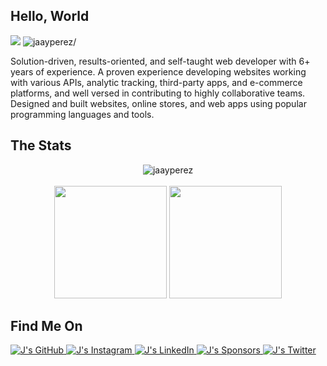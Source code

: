<!-- J -->
<h2>Hello, World</h2>
<div>
  <img src=https://img.shields.io/github/followers/jaayperez?label=Follow />
  <img src=https://komarev.com/ghpvc/?username=jaayperez alt=jaayperez/>
</div>
<p>Solution-driven, results-oriented, and self-taught web developer with 6+ years of experience. A proven experience developing websites working with various APIs, analytic tracking, third-party apps, and e-commerce platforms, and well versed in contributing to highly collaborative teams. Designed and built websites, online stores, and web apps using popular programming languages and tools.</p>
<!-- ./J -->


<!-- ./STAT -->
<h2>The Stats</h2>
  <p align="center">
  <img align="center" src="https://github-readme-streak-stats.herokuapp.com/?user=jaayperez&" alt="jaayperez" /><br><br>
  <img height="180em" src="https://github-readme-stats.vercel.app/api?username=jaayperez&show_icons=true&count_private=true&theme=merko&text_color=c9cacc&icon_color=2bbc8a&bg_color=1d1f21" />
  <img height="180em" src="https://github-readme-stats.vercel.app/api/top-langs/?layout=compact&username=jaayperez&theme=merko&text_color=c9cacc&icon_color=2bbc8a&bg_color=1d1f21" />
  </p>                                                                                                                             
</a>
<!-- ./STATS -->

<!-- SOCIAL -->
<h2>Find Me On</h2>
<p>
<a href="https://github.com/jaayperez" target="_blank">
  <img src="https://img.shields.io/github/followers/jaayperez.svg-black?label=GitHub&style=social" alt="J's GitHub">
</a>
<a href="https://instagram.com/jaayperez007" target="_blank">
  <img src="https://img.shields.io/badge/-j?label=Instagram&style=social&logo=instagram&logoColor=purple" alt="J's Instagram">
 </a>
<a href="https://www.linkedin.com/in/jjustinperez" target="_blank">
  <img src="https://img.shields.io/badge/LinkedIn--_.svg?style=social&logo=linkedin" alt="J's LinkedIn">
</a>
<a href="https://github.com/sponsors/jaayperez" target="_blank">
  <img src="https://img.shields.io/badge/Sponsors--_.svg?style=social&logo=github&logoColor=EA4AAA" alt="J's Sponsors">
 </a>
<a href="https://twitter.com/jaayperez" target="_blank">
  <img src="https://img.shields.io/twitter/follow/jaayperez?label=Twitter&style=social" alt="J's Twitter">
</a>
</p>
<!-- /.FOLLOWED -->

<!--
**jaayperez/jaayperez** is a ✨ _special_ ✨ repository because its `README.md` (this file) appears on your GitHub profile.

Here are some ideas to get you started:

- 🔭 I’m currently working on ...
- 🌱 I’m currently learning ...
- 👯 I’m looking to collaborate on ...
- 🤔 I’m looking for help with ...
- 💬 Ask me about ...
- 📫 How to reach me: ...
- 😄 Pronouns: ...
- ⚡ Fun fact: ...
-->
